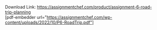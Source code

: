 Download Link: https://assignmentchef.com/product/assignment-6-road-trip-planning
<br>
[pdf-embedder url="https://assignmentchef.com/wp-content/uploads/2022/10/P6-RoadTrip.pdf"]